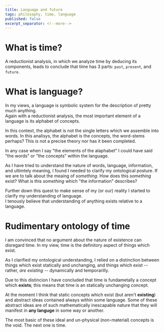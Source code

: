 ```yaml
---
title: Language and future
tags: philosophy, time, language
published: false
excerpt_separator: <!--more-->
---
```

<!--more-->

# What is time?

A reductionist analysis, in which we analyze time by deducing its components, leads to conclude that time has 3 parts: `past`, `present`, and `future`.

# What is language?

In my views, a language is symbolic system for the description of pretty much anything.  
Again with a reductionist analysis, the most important element of a language is its alphabet of concepts.

In this context, the alphabet is not the single letters which we assemble into words. In this analisys, the alphabet is the concepts, the word-stems perhaps?
This is not a precise theory nor has it been completed.

In any case when I say "the elements of the alaphabet" I could have said "the words" or "the concepts" within the language.


As I have tried to understand the nature of words, language, information, and ultimtely meaning, I found I needed to clarify my ontological posture. If we are to talk about the meaing of _something_. How does this _something_ exist? What is this _something_ which "the information" describes?

Further down this quest to make sense of my (or our) reality I started to clarify my understanding of language.  
I tenously believe that understanding of anything exists relative to a language.

# Rudimentary ontology of time

I am convinced that no argument about the nature of existence can disregard time. In my view, time is the definitory aspect of things which exist.

As I clarified my ontological understanding, I relied on a distinction between things which exist statically and unchanging, and things which exist -- rather, _are existing_ -- dynamically and temporarilly.

Due to this distincion I have concluded that time is fundametally a concept which __exists__; this means that time is an statically unchanging concept.

At the moment I think that static concepts which exist (but aren't __existing__) and abstract ideas contained always within some language.
Some of these abstract ideas are of such mathematically inescapable nature that they will manifest in __any languge__ in some way or another.

The most basic of these ideal and un-physical (non-material) concepts is the void. The next one is time.
